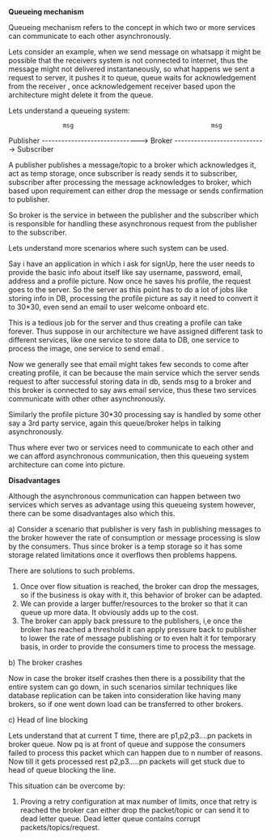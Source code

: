 **Queueing mechanism**

Queueing mechanism refers to the concept in which two or more services can communicate to each other asynchronously.

Lets consider an example, when we send message on whatsapp it might be possible that the receivers
system is not connected to internet, thus the message might not delivered instantaneously, so what happens
we sent a request to server, it pushes it to queue, queue waits for acknowledgement from the receiver , once acknowledgement
receiver based upon the architecture might delete it from the queue. 

Lets understand a queueing system:

                   msg                                      msg
Publisher   ------------------------------> Broker    ----------------------------> Subscriber

A publisher publishes a message/topic to a broker which acknowledges it, act as temp storage, once subscriber is ready sends it to
subscriber, subscriber after processing the message acknowledges to broker, which based upon requirement can either drop the message
or sends confirmation to publisher.

So broker is the service in between the publisher and the subscriber which is responsible for handling these
asynchronous request from the publisher to the subscriber.


Lets understand more scenarios where such system can be used.

Say i have an application in which i ask for signUp, here the user needs to provide the basic info about itself like
say username, password, email, address and a profile picture. Now once he saves his profile, the request goes
to the server. So the server as this point has to do a lot of jobs like storing info in DB, processing the profile 
picture as say it need to convert it to 30*30, even send an email to user welcome onboard etc.

This is a tedious job for the server and thus creating a profile can take forever. Thus suppose in our architecture
we have assigned different task to different services, like one service to store data to DB, one service to process the image,
one service to send email .

Now we generally see that email might takes few seconds to come after creating profile, it can be because the main service 
which the server sends request to after successful storing data in db, sends msg to a broker and this broker is connected
to say aws email service, thus these two services communicate with other other asynchronously.

Similarly the profile picture 30*30 processing say is handled by some other say a 3rd party service, again this queue/broker
helps in talking asynchronously.



Thus where ever two or services need to communicate to each other and we can afford asynchronous communication, then this
queueing system architecture can come into picture.


**Disadvantages**

Although the asynchronous communication can happen between two services which serves as advantage using this queueing system however,
there can be some disadvantages also which this.

a) Consider a scenario that publisher is very fash in publishing messages to the broker however the rate of consumption
or message processing is slow by the consumers. Thus since broker is a temp storage so it has some storage related limitations 
once it overflows then problems happens.

There are solutions to such problems.
1) Once over flow situation is reached, the broker can drop the messages, so if the business is okay with it, this behavior of broker
   can be adapted.
2) We can provide a larger buffer/resources to the broker so that it can queue up more data. It obviously adds up to the cost.
3) The broker can apply back pressure to the publishers, i,e once the broker has reached a threshold it can apply pressure back to
   publisher to lower the rate of message publishing or to even halt it for temporary basis, in order to provide the consumers time
   to process the message.

b) The broker crashes

Now in case the broker itself crashes then there is a possibility that the entire system can go down, in such scenarios similar
techniques like database replication can be taken into consideration like having many brokers, so if one went down load can be
transferred to other brokers.

c) Head of line blocking

Lets understand that at current T time, there are p1,p2,p3....pn packets in broker queue. Now pq is at front of queue and suppose
the consumers failed to process this packet which can happen due to n number of reasons. Now till it gets processed rest 
p2,p3.....pn packets will get stuck due to head of queue blocking the line.

This situation can be overcome by:
1) Proving a retry configuration at max number of limits, once that retry is reached the broker can either drop the packet/topic
   or can send it to dead letter queue. Dead letter queue contains corrupt packets/topics/request.
